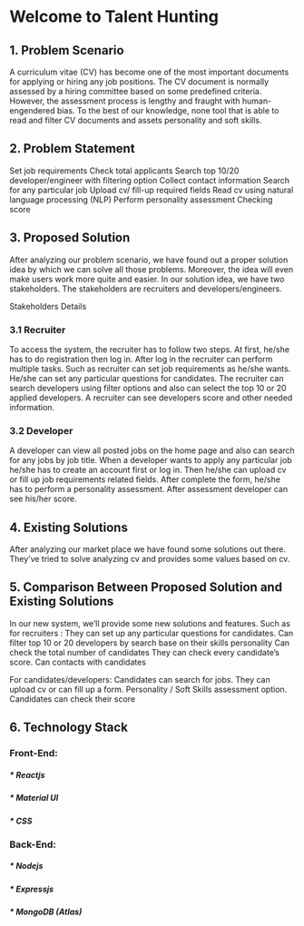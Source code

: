 
# Welcome to Talent Hunting

## 1. Problem Scenario

A curriculum vitae (CV) has become one of the most important documents for applying or hiring any job positions. The CV document is normally assessed by a hiring committee based on some predefined criteria. However, the assessment process is lengthy and fraught with human-engendered bias. To the best of our knowledge, none tool that is able to read and filter CV documents and assets personality and soft skills.

## 2. Problem Statement

Set job requirements
Check total applicants
Search top 10/20 developer/engineer with filtering option
Collect contact information
Search for any particular job
Upload cv/ fill-up required fields
Read cv using natural language processing (NLP)
Perform personality assessment
Checking score

## 3. Proposed Solution

After analyzing our problem scenario, we have found out a proper solution idea by which we can solve all those problems. Moreover, the idea will even make users work more quite and easier. In our solution idea, we have two stakeholders. The stakeholders are recruiters and developers/engineers.

Stakeholders Details

### 3.1 Recruiter

To access the system, the recruiter has to follow two steps. At first, he/she has to do registration then log in. After log in the recruiter can perform multiple tasks. Such as recruiter can set job requirements as he/she wants. He/she can set any particular questions for candidates. The recruiter can search developers using filter options and also can select the top 10 or 20 applied developers. A recruiter can see developers score and other needed information.

### 3.2 Developer

A developer can view all posted jobs on the home page and also can search for any jobs by job title. When a developer wants to apply any particular job he/she has to create an account first or log in. Then he/she can upload cv or fill up job requirements related fields. After complete the form, he/she has to perform a personality assessment. After assessment developer can see his/her score.

## 4. Existing Solutions

After analyzing our market place we have found some solutions out there. They’ve tried to solve analyzing cv and provides some values based on cv.

## 5. Comparison Between Proposed Solution and Existing Solutions

In our new system, we’ll provide some new solutions and features. Such as for recruiters :
They can set up any particular questions for candidates.
Can filter top 10 or 20 developers by search base on their skills personality
Can check the total number of candidates
They can check every candidate’s score.
Can contacts with candidates

For candidates/developers:
Candidates can search for jobs.
They can upload cv or can fill up a form.
Personality / Soft Skills assessment option.
Candidates can check their score

## 6. Technology Stack

### Front-End:

##### \* Reactjs

##### \* Material UI

##### \* CSS

### Back-End:

##### \* Nodejs

##### \* Expressjs

##### \* MongoDB (Atlas)
